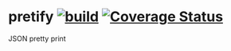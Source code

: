 # pretify [![build](https://github.com/ilyabrin/pretify/actions/workflows/ci.yml/badge.svg)](https://github.com/ilyabrin/pretify/actions/workflows/ci.yml) [![Coverage Status](https://coveralls.io/repos/github/ilyabrin/pretify/badge.svg)](https://coveralls.io/github/ilyabrin/pretify)
JSON pretty print
